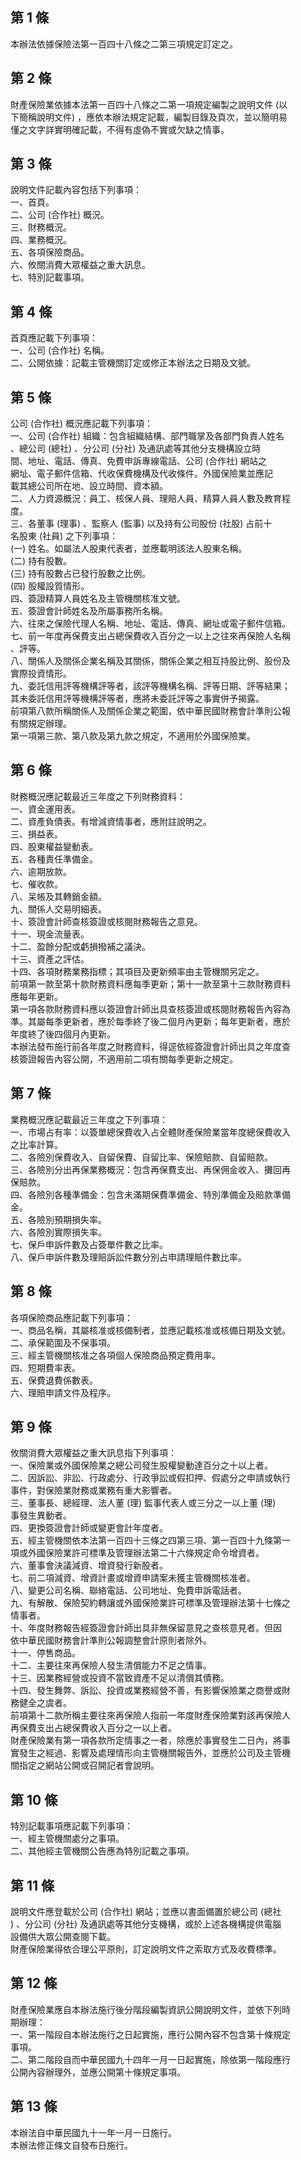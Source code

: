 第 1 條
-------
本辦法依據保險法第一百四十八條之二第三項規定訂定之。

第 2 條
-------
財產保險業依據本法第一百四十八條之二第一項規定編製之說明文件 (以  
下簡稱說明文件) ，應依本辦法規定記載，編製目錄及頁次，並以簡明易  
懂之文字詳實明確記載，不得有虛偽不實或欠缺之情事。

第 3 條
-------
說明文件記載內容包括下列事項：  
一、首頁。  
二、公司 (合作社) 概況。  
三、財務概況。  
四、業務概況。  
五、各項保險商品。  
六、攸關消費大眾權益之重大訊息。  
七、特別記載事項。

第 4 條
-------
首頁應記載下列事項：  
一、公司 (合作社) 名稱。  
二、公開依據：記載主管機關訂定或修正本辦法之日期及文號。

第 5 條
-------
公司 (合作社) 概況應記載下列事項：                                
一、公司 (合作社) 組織：包含組織結構、部門職掌及各部門負責人姓名  
    、總公司 (總社) 、分公司 (分社) 及通訊處等其他分支機構設立時  
    間、地址、電話、傳真、免費申訴專線電話、公司 (合作社) 網站之  
    網址、電子郵件信箱、代收保費機構及代收條件。外國保險業並應記  
    載其總公司所在地、設立時間、資本額。                          
二、人力資源概況：員工、核保人員、理賠人員、精算人員人數及教育程  
    度。                                                          
三、各董事 (理事) 、監察人 (監事) 以及持有公司股份 (社股) 占前十  
    名股東 (社員) 之下列事項：                                    
 (一) 姓名。如屬法人股東代表者，並應載明該法人股東名稱。          
 (二) 持有股數。                                                  
 (三) 持有股數占已發行股數之比例。                                
 (四) 股權設質情形。                                              
四、簽證精算人員姓名及主管機關核准文號。                          
五、簽證會計師姓名及所屬事務所名稱。                              
六、往來之保險代理人名稱、地址、電話、傳真、網址或電子郵件信箱。  
七、前一年度再保費支出占總保費收入百分之一以上之往來再保險人名稱  
    、評等。                                                      
八、關係人及關係企業名稱及其關係，關係企業之相互持股比例、股份及  
    實際投資情形。                                                
九、委託信用評等機構評等者，該評等機構名稱、評等日期、評等結果；  
    其未委託信用評等機構評等者，應將未委託評等之事實併予揭露。    
前項第八款所稱關係人及關係企業之範圍，依中華民國財務會計準則公報  
有關規定辦理。                                                    
第一項第三款、第八款及第九款之規定，不適用於外國保險業。

第 6 條
-------
財務概況應記載最近三年度之下列財務資料：                          
一、資金運用表。                                                  
二、資產負債表。有增減資情事者，應附註說明之。                    
三、損益表。                                                      
四、股東權益變動表。                                              
五、各種責任準備金。                                              
六、逾期放款。                                                    
七、催收款。                                                      
八、呆帳及其轉銷金額。                                            
九、關係人交易明細表。                                            
十、簽證會計師查核簽證或核閱財務報告之意見。                    
十一、現金流量表。                                                
十二、盈餘分配或虧損撥補之議決。                                  
十三、資產之評估。                                                
十四、各項財務業務指標；其項目及更新頻率由主管機關另定之。        
前項第一款至第十款財務資料應每季更新；第十一款至第十三款財務資料  
應每年更新。                                                      
第一項各款財務資料應以簽證會計師出具查核簽證或核閱財務報告內容為  
準。其屬每季更新者，應於每季終了後二個月內更新；每年更新者，應於  
年度終了後四個月內更新。                                          
本辦法發布施行前各年度之財務資料，得逕依經簽證會計師出具之年度查  
核簽證報告內容公開，不適用前二項有關每季更新之規定。

第 7 條
-------
業務概況應記載最近三年度之下列事項：  
一、市場占有率：以簽單總保費收入占全體財產保險業當年度總保費收入  
    之比率計算。  
二、各險別保費收入、自留保費、自留比率、保險賠款、自留賠款。  
三、各險別分出再保業務概況：包含再保費支出、再保佣金收入、攤回再  
    保賠款。  
四、各險別各種準備金：包含未滿期保費準備金、特別準備金及賠款準備  
    金。  
五、各險別預期損失率。  
六、各險別實際損失率。  
七、保戶申訴件數及占簽單件數之比率。  
八、保戶申訴件數及理賠訴訟件數分別占申請理賠件數比率。

第 8 條
-------
各項保險商品應記載下列事項：                                      
一、商品名稱，其屬核准或核備制者，並應記載核准或核備日期及文號。  
二、承保範圍及不保事項。                                          
三、經主管機關核准之各項個人保險商品預定費用率。                  
四、短期費率表。                                                  
五、保費退費係數表。                                              
六、理賠申請文件及程序。

第 9 條
-------
攸關消費大眾權益之重大訊息指下列事項：                            
一、保險業或外國保險業之總公司發生股權變動達百分之十以上者。      
二、因訴訟、非訟、行政處分、行政爭訟或假扣押、假處分之申請或執行  
    事件，對保險業財務或業務有重大影響者。                        
三、董事長、總經理、法人董 (理) 監事代表人或三分之一以上董 (理)   
    事發生異動者。                                                
四、更換簽證會計師或變更會計年度者。                              
五、經主管機關依本法第一百四十三條之四第三項、第一百四十九條第一  
    項或外國保險業許可標準及管理辦法第二十六條規定命令增資者。    
六、董事會決議減資、增資發行新股者。                              
七、前二項減資、增資計畫或增資申請案未獲主管機關核准者。          
八、變更公司名稱、聯絡電話、公司地址、免費申訴電話者。            
九、有解散、保險契約轉讓或外國保險業許可標準及管理辦法第十七條之  
    情事者。                                                      
十、年度財務報告經簽證會計師出具非無保留意見之查核意見者。但因  
      依中華民國財務會計準則公報調整會計原則者除外。              
十一、停售商品。                                                  
十二、主要往來再保險人發生清償能力不足之情事。                    
十三、因業務經營或投資不當致資產不足以清償其債務。                
十四、發生舞弊、訴訟、投資或業務經營不善，有影響保險業之商譽或財  
      務健全之虞者。                                              
前項第十二款所稱主要往來再保險人指前一年度財產保險業對該再保險人  
再保費支出占總保費收入百分之一以上者。                            
財產保險業有第一項各款所定情事之一者，除應於事實發生二日內，將事  
實發生之經過、影響及處理情形向主管機關報告外，並應於公司及主管機  
關指定之網站公開或召開記者會說明。

第 10 條
--------
特別記載事項應記載下列事項：  
一、經主管機關處分之事項。  
二、其他經主管機關公告應為特別記載之事項。

第 11 條
--------
說明文件應登載於公司 (合作社) 網站；並應以書面備置於總公司 (總社  
) 、分公司 (分社) 及通訊處等其他分支機構，或於上述各機構提供電腦  
設備供大眾公開查閱下載。                                          
財產保險業得依合理公平原則，訂定說明文件之索取方式及收費標準。

第 12 條
--------
財產保險業應自本辦法施行後分階段編製資訊公開說明文件，並依下列時  
期辦理：  
一、第一階段自本辦法施行之日起實施，應行公開內容不包含第十條規定  
    事項。  
二、第二階段自而中華民國九十四年一月一日起實施，除依第一階段應行  
    公開內容辦理外，並應公開第十條規定事項。

第 13 條
--------
本辦法自中華民國九十一年一月一日施行。   
本辦法修正條文自發布日施行。

